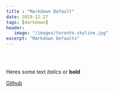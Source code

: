 ```yaml
---
title : "Markdown Default"
date: 2019-12-27
tags: [markdown]
header:
   image: "/images/toronto-skyline.jpg"
excerpt: "Markdown Defaults"
---
```


<script src="js/data.js"></script>
<script src="js/loader.js"></script>
<script src="soundmanager2-setup.js" id="setup"></script>
<script src="soundmanager2-jsmin.js" id="jsmin"></script>

<div align="center"><h2 id = "app-title"></h2></div>
<div align="center">
<div id="embed-html" style='display: inline-block; vertical-align: top;'></div>
<div id = "app-desc" style='display: inline-block; vertical-align: top;'align = left></div>
	</div>

Heres some text *italics* or **bold**

[Github](https://github.com/vincent-terpstra/pool)
